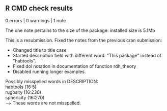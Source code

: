 ## R CMD check results

0 errors | 0 warnings | 1 note

The one note pertains to the size of the package: installed size is  5.1Mb

This is a resubmission. 
Fixed the notes from the previous cran submission:    
- Changed title to title case       
- Started description field with different word: "This package" instead of "habtools".      
- Fixed doi notation in documentation of function rdh_theory       
- Disabled running longer examples.

Possibly misspelled words in DESCRIPTION:   
  habtools (16:5)    
  rugosity (16:230)   
  sphericity (16:270)    
--> These words are not misspelled.
